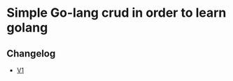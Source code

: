 # Simple Go-lang crud in order to learn golang
## Changelog
- [V1](https://afrizalmy.com/membuat-crud-golang-rest-api-dengan-postgresql)
